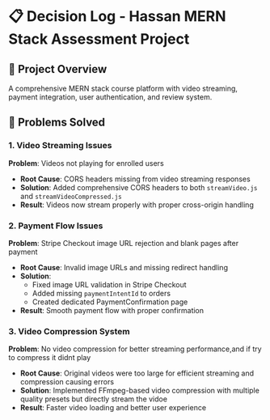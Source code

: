 # 📋 Decision Log - Hassan MERN Stack Assessment Project

## 🎯 Project Overview
A comprehensive MERN stack course platform with video streaming, payment integration, user authentication, and review system.

## 🔧 Problems Solved

### 1. **Video Streaming Issues**
**Problem**: Videos not playing for enrolled users
- **Root Cause**: CORS headers missing from video streaming responses
- **Solution**: Added comprehensive CORS headers to both `streamVideo.js` and `streamVideoCompressed.js`
- **Result**: Videos now stream properly with proper cross-origin handling


### 2. **Payment Flow Issues**
**Problem**: Stripe Checkout image URL rejection and blank pages after payment
- **Root Cause**: Invalid image URLs and missing redirect handling
- **Solution**: 
  - Fixed image URL validation in Stripe Checkout
  - Added missing `paymentIntentId` to orders
  - Created dedicated PaymentConfirmation page
- **Result**: Smooth payment flow with proper confirmation




### 3. **Video Compression System**
**Problem**: No video compression for better streaming performance,and if try to compress it didnt play 
- **Root Cause**: Original videos were too large for efficient streaming and compression causing errors
- **Solution**: Implemented FFmpeg-based video compression with multiple quality presets but directly stream the vidoe
- **Result**: Faster video loading and better user experience

